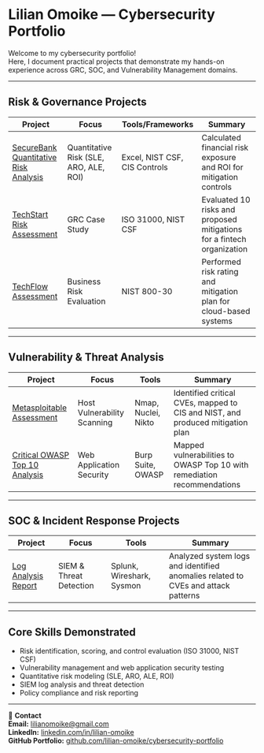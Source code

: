 # Lilian Omoike — Cybersecurity Portfolio

Welcome to my cybersecurity portfolio!  
Here, I document practical projects that demonstrate my hands-on experience across GRC, SOC, and Vulnerability Management domains.

---

##  Risk & Governance Projects
| Project | Focus | Tools/Frameworks | Summary |
|----------|-------|------------------|----------|
| [SecureBank Quantitative Risk Analysis](https://github.com/Omoike-lilian/lilian-omoike-cybersecurity-portfolio/blob/main/SecureBank_Risk_Assessment/README.md) | Quantitative Risk (SLE, ARO, ALE, ROI) | Excel, NIST CSF, CIS Controls | Calculated financial risk exposure and ROI for mitigation controls |
| [TechStart Risk Assessment](https://github.com/Omoike-lilian/lilian-omoike-cybersecurity-portfolio/tree/main/TechStart) | GRC Case Study | ISO 31000, NIST CSF | Evaluated 10 risks and proposed mitigations for a fintech organization |
| [TechFlow Assessment](https://github.com/Omoike-lilian/lilian-omoike-cybersecurity-portfolio/blob/main/TechFlow/READ.md) | Business Risk Evaluation | NIST 800-30 | Performed risk rating and mitigation plan for cloud-based systems |

---

##  Vulnerability & Threat Analysis
| Project | Focus | Tools | Summary |
|----------|-------|-------|----------|
| [Metasploitable Assessment](Vulnerability_Analysis/Metasploitable_Scan/README.md) | Host Vulnerability Scanning | Nmap, Nuclei, Nikto | Identified critical CVEs, mapped to CIS and NIST, and produced mitigation plan |
| [Critical OWASP Top 10 Analysis](Vulnerability_Analysis/OWASP_Top10_Case/README.md) | Web Application Security | Burp Suite, OWASP | Mapped vulnerabilities to OWASP Top 10 with remediation recommendations |

---

##  SOC & Incident Response Projects
| Project | Focus | Tools | Summary |
|----------|-------|-------|----------|
| [Log Analysis Report](SOC_Analysis/Log_Analysis/README.md) | SIEM & Threat Detection | Splunk, Wireshark, Sysmon | Analyzed system logs and identified anomalies related to CVEs and attack patterns |

---

##  Core Skills Demonstrated
- Risk identification, scoring, and control evaluation (ISO 31000, NIST CSF)
- Vulnerability management and web application security testing
- Quantitative risk modeling (SLE, ARO, ALE, ROI)
- SIEM log analysis and threat detection
- Policy compliance and risk reporting

---

📧 **Contact**  
**Email:** lilianomoike@gmail.com  
**LinkedIn:** [linkedin.com/in/lilian-omoike](#)  
**GitHub Portfolio:** [github.com/lilian-omoike/cybersecurity-portfolio](#)

